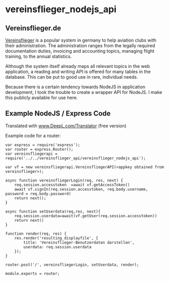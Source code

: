 # vereinsflieger_nodejs_api

## Vereinsflieger.de

[Vereinsflieger](https://www.vereinsflieger.de) is a popular system in germany to help aviation clubs with their administration. The administration ranges from the legally required documentation duties, invoicing and accounting topics, managing flight training,  to the annual statistics.

Although the system itself already maps all relevant topics in the web application, a reading and writing API is offered for many tables in the database. This can be put to good use in rare, individual needs.

Because there is a certain tendency towards NodeJS in application development, I took the trouble to create a wrapper API for NodeJS. I make this publicly available for use here.

## Example NodeJS / Express Code
Translated with www.DeepL.com/Translator (free version)

Example code for a router:
```
var express = require('express');
var router = express.Router();
var vereinsfliegerapi = require('../../vereinsflieger_api/vereinsflieger_nodejs_api');

var vf = new vereinsfliegerapi.VereinsfliegerAPI(<appkey obtained from vereinsflieger>);

async function vereinsfliegerLogin(req, res, next) {
    req.session.accesstoken  =await vf.getAccessToken()
    await vf.signIn(req.session.accesstoken, req.body.username, password = req.body.password)
    return next();
}

async function setUserdata(req,res, next){
    req.session.userdata=await(vf.getUser(req.session.accesstoken))
    return next()
}

function render(req, res) {
    res.render('resulting_displayfile', {
        title: 'Vereinsflieger-Benutzerdaten darstellen',
        userdata: req.session.userdata
    });
}

router.post('/', vereinsfliegerLogin, setUserdata, render);

module.exports = router;
```
